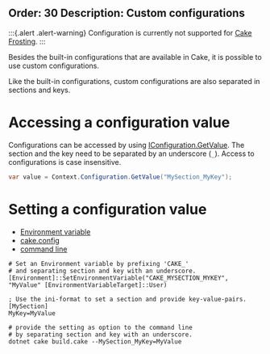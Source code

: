 Order: 30
Description: Custom configurations
---
:::{.alert .alert-warning}
Configuration is currently not supported for [Cake Frosting].
:::

Besides the built-in configurations that are available in Cake, it is possible to use custom configurations.

Like the built-in configurations, custom configurations are also separated in sections and keys.

# Accessing a configuration value

Configurations can be accessed by using [IConfiguration.GetValue](https://cakebuild.net/api/Cake.Core.Configuration/ICakeConfiguration/4007C3B8).
The section and the key need to be separated by an underscore (`_`). Access to configurations is case insensitive.

```csharp
var value = Context.Configuration.GetValue("MySection_MyKey");
```

# Setting a configuration value

<ul class="nav nav-tabs">
    <li class="active"><a data-toggle="tab" href="#environment">Environment variable</a></li>
    <li><a data-toggle="tab" href="#cake-conf">cake.config</a></li>
    <li><a data-toggle="tab" href="#command-line">command line</a></li>
</ul>

<div class="tab-content">
    <div id="environment" class="tab-pane fade in active">
        <p>
            <pre><code class="language-sh hljs"># Set an Environment variable by prefixing 'CAKE_'
# and separating section and key with an underscore.
[Environment]::SetEnvironmentVariable("CAKE_MYSECTION_MYKEY", "MyValue" [EnvironmentVariableTarget]::User)</code></pre>
        </p>
    </div>
    <div id="cake-conf" class="tab-pane fade">
        <p>
            <pre><code class="language-sh hljs">; Use the ini-format to set a section and provide key-value-pairs.
[MySection]
MyKey=MyValue</code></pre>
        </p>
    </div>
    <div id="command-line" class="tab-pane fade">
        <p>
            <pre><code class="language-sh hljs"># provide the setting as option to the command line
# by separating section and key with an underscore.
dotnet cake build.cake --MySection_MyKey=MyValue</code></pre>
        </p>
    </div>
</div>


[Cake Frosting]: /docs/running-builds/runners/cake-frosting